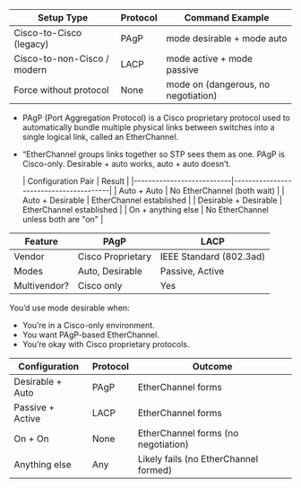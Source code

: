 | Setup Type                   | Protocol | Command Example                   |
|-----------------------------|----------|-----------------------------------|
| Cisco-to-Cisco (legacy)     | PAgP     | mode desirable + mode auto        |
| Cisco-to-non-Cisco / modern | LACP     | mode active + mode passive        |
| Force without protocol      | None     | mode on (dangerous, no negotiation) |

- PAgP (Port Aggregation Protocol) is a Cisco proprietary protocol used to automatically bundle multiple physical links between switches into a single logical link, called an EtherChannel.
- “EtherChannel groups links together so STP sees them as one. PAgP is Cisco-only. Desirable + auto works, auto + auto doesn’t.

  | Configuration Pair         | Result                                 |
|---------------------------|----------------------------------------|
| Auto + Auto               | No EtherChannel (both wait)            |
| Auto + Desirable          | EtherChannel established               |
| Desirable + Desirable     | EtherChannel established               |
| On + anything else        | No EtherChannel unless both are "on"   |

| Feature       | PAgP              | LACP                  |
|---------------|-------------------|------------------------|
| Vendor        | Cisco Proprietary | IEEE Standard (802.3ad)|
| Modes         | Auto, Desirable   | Passive, Active        |
| Multivendor?  | Cisco only        | Yes                    |

You’d use mode desirable when:
- You’re in a Cisco-only environment.
- You want PAgP-based EtherChannel.
- You’re okay with Cisco proprietary protocols.

| Configuration            | Protocol | Outcome                               |
|--------------------------|----------|----------------------------------------|
| Desirable + Auto         | PAgP     | EtherChannel forms                     |
| Passive + Active         | LACP     | EtherChannel forms                     |
| On + On                  | None     | EtherChannel forms (no negotiation)    |
| Anything else            | Any      | Likely fails (no EtherChannel formed)  |

